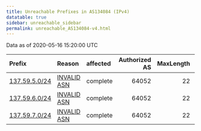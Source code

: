 ```yaml
---
title: Unreachable Prefixes in AS134084 (IPv4)
datatable: true
sidebar: unreachable_sidebar
permalink: unreachable_AS134084-v4.html
---
```


Data as of 2020-05-16 15:20:00 UTC


<div class="datatable-begin"></div>

| Prefix                                               | Reason                                                                                                | affected   |   Authorized AS |   MaxLength | Anchor                                       |   unreachable /24s |
|:-----------------------------------------------------|:------------------------------------------------------------------------------------------------------|:-----------|----------------:|------------:|:---------------------------------------------|-------------------:|
| [137.59.5.0/24](https://stat.ripe.net/137.59.5.0/24) | [INVALID ASN](https://rpki-validator.ripe.net/announcement-preview?asn=AS134084&prefix=137.59.5.0/24) | complete   |           64052 |          22 | [APNIC](unreachable_APNIC_RPKI_Root-v4.html) |                  1 |
| [137.59.6.0/24](https://stat.ripe.net/137.59.6.0/24) | [INVALID ASN](https://rpki-validator.ripe.net/announcement-preview?asn=AS134084&prefix=137.59.6.0/24) | complete   |           64052 |          22 | [APNIC](unreachable_APNIC_RPKI_Root-v4.html) |                  1 |
| [137.59.7.0/24](https://stat.ripe.net/137.59.7.0/24) | [INVALID ASN](https://rpki-validator.ripe.net/announcement-preview?asn=AS134084&prefix=137.59.7.0/24) | complete   |           64052 |          22 | [APNIC](unreachable_APNIC_RPKI_Root-v4.html) |                  1 |

<div class="datatable-end"></div>